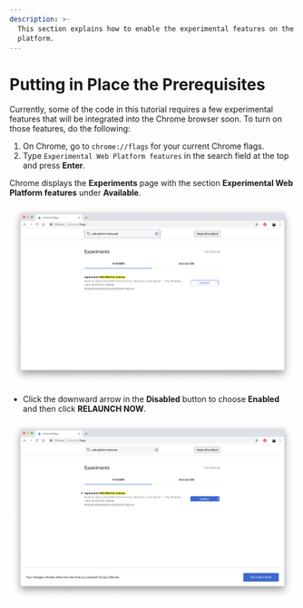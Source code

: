 ```yaml
---
description: >-
  This section explains how to enable the experimental features on the Chrome
  platform.
---
```


# Putting in Place the Prerequisites

Currently, some of the code in this tutorial requires a few experimental features that will be integrated into the Chrome browser soon. To turn on those features, do the following:

1. On Chrome, go to `chrome://flags` for your current Chrome flags.
2. Type `Experimental Web Platform features` in the search field at the top and press **Enter**.

Chrome displays the **Experiments** page with the section **Experimental Web Platform features** under **Available**.

![Navigating to Chrome&apos;s Experimental Web Platform Features](.gitbook/assets/screenshot-2018-11-14-at-2.36.32-am.png)

* Click the downward arrow in the **Disabled** button to choose **Enabled** and then click **RELAUNCH NOW**.

![Enabling the Experimental Web Platform Features](.gitbook/assets/screenshot-2018-11-14-at-2.36.40-am.png)



